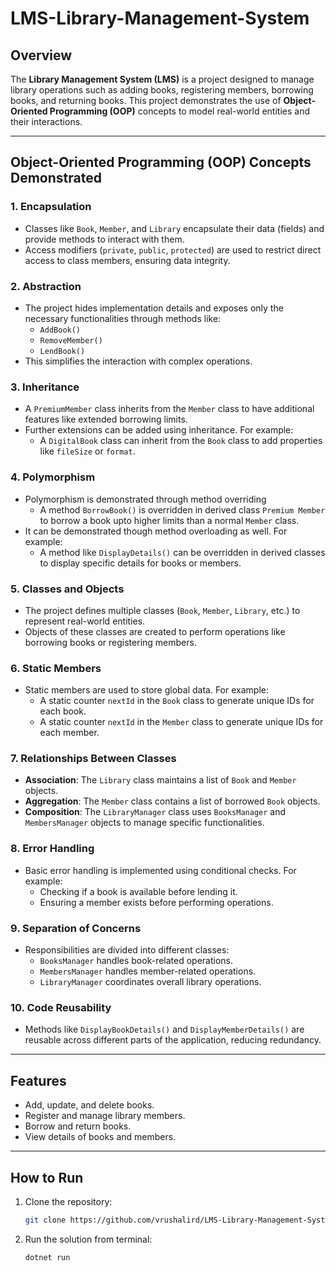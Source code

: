 # LMS-Library-Management-System

## Overview
The **Library Management System (LMS)** is a project designed to manage library operations such as adding books, registering members, borrowing books, and returning books. This project demonstrates the use of **Object-Oriented Programming (OOP)** concepts to model real-world entities and their interactions.

---

## Object-Oriented Programming (OOP) Concepts Demonstrated

### 1. Encapsulation
- Classes like `Book`, `Member`, and `Library` encapsulate their data (fields) and provide methods to interact with them.
- Access modifiers (`private`, `public`, `protected`) are used to restrict direct access to class members, ensuring data integrity.

### 2. Abstraction
- The project hides implementation details and exposes only the necessary functionalities through methods like:
  - `AddBook()`
  - `RemoveMember()`
  - `LendBook()`
- This simplifies the interaction with complex operations.

### 3. Inheritance
- A `PremiumMember` class inherits from the `Member` class to have additional features like extended borrowing limits.
- Further extensions can be added using inheritance. For example:
    - A `DigitalBook` class can inherit from the `Book` class to add properties like `fileSize` or `format`.

### 4. Polymorphism
- Polymorphism is demonstrated through method overriding 
  - A method `BorrowBook()` is overridden in derived class `Premium Member` to borrow a book upto higher limits than a normal `Member` class.
- It can be demonstrated though method overloading as well. For example:
  - A method like `DisplayDetails()` can be overridden in derived classes to display specific details for books or members.

### 5. Classes and Objects
- The project defines multiple classes (`Book`, `Member`, `Library`, etc.) to represent real-world entities.
- Objects of these classes are created to perform operations like borrowing books or registering members.

### 6. Static Members
- Static members are used to store global data. For example:
  - A static counter `nextId` in the `Book` class to generate unique IDs for each book.
  - A static counter `nextId` in the `Member` class to generate unique IDs for each member.

### 7. Relationships Between Classes
- **Association**: The `Library` class maintains a list of `Book` and `Member` objects.
- **Aggregation**: The `Member` class contains a list of borrowed `Book` objects.
- **Composition**: The `LibraryManager` class uses `BooksManager` and `MembersManager` objects to manage specific functionalities.

### 8. Error Handling
- Basic error handling is implemented using conditional checks. For example:
  - Checking if a book is available before lending it.
  - Ensuring a member exists before performing operations.

### 9. Separation of Concerns
- Responsibilities are divided into different classes:
  - `BooksManager` handles book-related operations.
  - `MembersManager` handles member-related operations.
  - `LibraryManager` coordinates overall library operations.

### 10. Code Reusability
- Methods like `DisplayBookDetails()` and `DisplayMemberDetails()` are reusable across different parts of the application, reducing redundancy.

---

## Features
- Add, update, and delete books.
- Register and manage library members.
- Borrow and return books.
- View details of books and members.

---

## How to Run
1. Clone the repository:
   ```bash
   git clone https://github.com/vrushalird/LMS-Library-Management-System.git
2. Run the solution from terminal:
   ```bash
   dotnet run